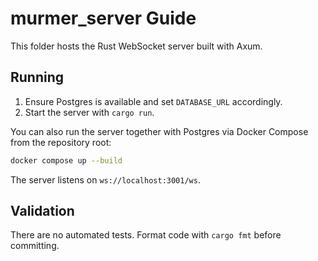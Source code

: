# murmer_server Guide

This folder hosts the Rust WebSocket server built with Axum.

## Running
1. Ensure Postgres is available and set `DATABASE_URL` accordingly.
2. Start the server with `cargo run`.

You can also run the server together with Postgres via Docker Compose from the repository root:

```bash
docker compose up --build
```

The server listens on `ws://localhost:3001/ws`.

## Validation
There are no automated tests. Format code with `cargo fmt` before committing.
